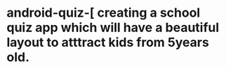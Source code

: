 # android-quiz-[ creating a school quiz app which will have a beautiful layout to atttract kids from 5years old.
